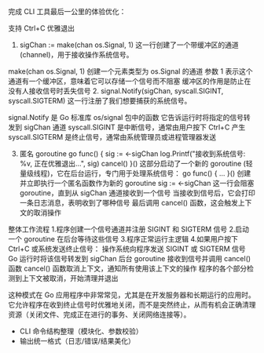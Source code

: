完成 CLI 工具最后一公里的体验优化：


支持 Ctrl+C 优雅退出

1. sigChan := make(chan os.Signal, 1)
这一行创建了一个带缓冲区的通道(channel)，用于接收操作系统信号。

make(chan os.Signal, 1) 创建一个元素类型为 os.Signal 的通道
参数 1 表示这个通道有一个缓冲区，意味着它可以存储一个信号而不阻塞
缓冲区的作用是防止在没有人接收信号时丢失信号
2. signal.Notify(sigChan, syscall.SIGINT, syscall.SIGTERM)
这一行注册了我们想要捕获的系统信号。


signal.Notify 是 Go 标准库 os/signal 包中的函数
它告诉运行时将指定的信号转发到 sigChan 通道
syscall.SIGINT 是中断信号，通常由用户按下 Ctrl+C 产生
syscall.SIGTERM 是终止信号，通常由系统管理员或进程管理器发送

3. 匿名 goroutine
go func() {
    sig := <-sigChan
    log.Printf("接收到系统信号: %v, 正在优雅退出...", sig)
    cancel()
}()
这部分启动了一个新的 goroutine (轻量级线程)，它在后台运行，专门用于处理系统信号：
go func() { ... }() 创建并立即执行一个匿名函数作为新的 goroutine
sig := <-sigChan 这一行会阻塞 goroutine，直到从 sigChan 通道接收到一个信号
当接收到信号后，它会打印一条日志消息，表明收到了哪种信号
最后调用 cancel() 函数，这会触发上下文的取消操作

整体工作流程
1.程序创建一个信号通道并注册 SIGINT 和 SIGTERM 信号
2.启动一个 goroutine 在后台等待这些信号
3.程序正常运行主逻辑
4.如果用户按下 Ctrl+C 或系统发送终止信号：
    操作系统向程序发送 SIGINT 或 SIGTERM 信号
    Go 运行时将该信号转发到 sigChan
    后台 goroutine 接收到信号并调用 cancel() 函数
    cancel() 函数取消上下文，通知所有使用该上下文的操作
    程序的各个部分检测到上下文被取消，开始清理并退出

这种模式在 Go 应用程序中非常常见，尤其是在开发服务器和长期运行的应用时。它允许程序在收到终止信号时优雅地关闭，而不是突然终止，从而有机会正确清理资源（关闭文件、完成正在进行的事务、关闭网络连接等）。


*   CLI 命令结构整理（模块化、参数校验）
*   输出统一格式（日志/错误/结果美化）